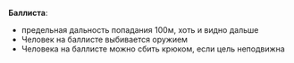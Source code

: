 **Баллиста**:
- предельная дальность попадания 100м, хоть и видно дальше
- Человек на баллисте выбивается оружием
- Человека на баллисте можно сбить крюком, если цель неподвижна